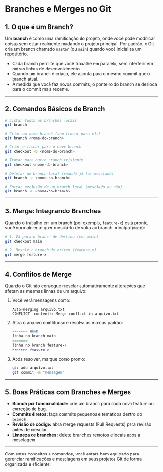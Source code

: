 # Branches e Merges no Git

## 1. O que é um Branch?

Um **branch** é como uma ramificação do projeto, onde você pode modificar coisas sem estar realmente mudando o projeto principal. Por padrão, o Git cria um branch chamado `master` (ou `main`) quando você inicializa um repositório.

- Cada branch permite que você trabalhe em paralelo, sem interferir em outras linhas de desenvolvimento.  
- Quando um branch é criado, ele aponta para o mesmo commit que o branch atual.  
- À medida que você faz novos commits, o ponteiro do branch se desloca para o commit mais recente.  

---

## 2. Comandos Básicos de Branch

```bash
# Listar todos os branches locais
git branch

# Criar um novo branch (sem trocar para ele)
git branch <nome-do-branch>

# Criar e trocar para o novo branch
git checkout -b <nome-do-branch>

# Trocar para outro branch existente
git checkout <nome-do-branch>

# Deletar um branch local (quando já foi mesclado)
git branch -d <nome-do-branch>

# Forçar exclusão de um branch local (mesclado ou não)
git branch -D <nome-do-branch>
```

---

## 3. Merge: Integrando Branches

Quando o trabalho em um branch (por exemplo, `feature-x`) está pronto, você normalmente quer mesclá-lo de volta ao branch principal (`main`):

```bash
# 1. Vá para o branch de destino (ex: main)
git checkout main

# 2. Mescle o branch de origem (feature-x)
git merge feature-x
```

---

## 4. Conflitos de Merge

Quando o Git não consegue mesclar automaticamente alterações que afetam as mesmas linhas de um arquivo:

1. Você verá mensagens como:
   ```
   Auto-merging arquivo.txt
   CONFLICT (content): Merge conflict in arquivo.txt
   ```
2. Abra o arquivo conflituoso e resolva as marcas padrão:
   ```diff
   <<<<<<< HEAD
   linha no branch main
   =======
   linha no branch feature-x
   >>>>>>> feature-x
   ```
3. Após resolver, marque como pronto:
   ```bash
   git add arquivo.txt
   git commit -m "mensagem"
   ```

---

## 5. Boas Práticas com Branches e Merges

- **Branch por funcionalidade:** crie um branch para cada nova feature ou correção de bug.  
- **Commits diretos:** faça commits pequenos e temáticos dentro do branch.  
- **Revisão de código:** abra merge requests (Pull Requests) para revisão antes de mesclar.  
- **Limpeza de branches:** delete branches remotos e locais após a mesclagem.  

---

Com estes conceitos e comandos, você estará bem equipado para gerenciar ramificações e mesclagens em seus projetos Git de forma organizada e eficiente!
